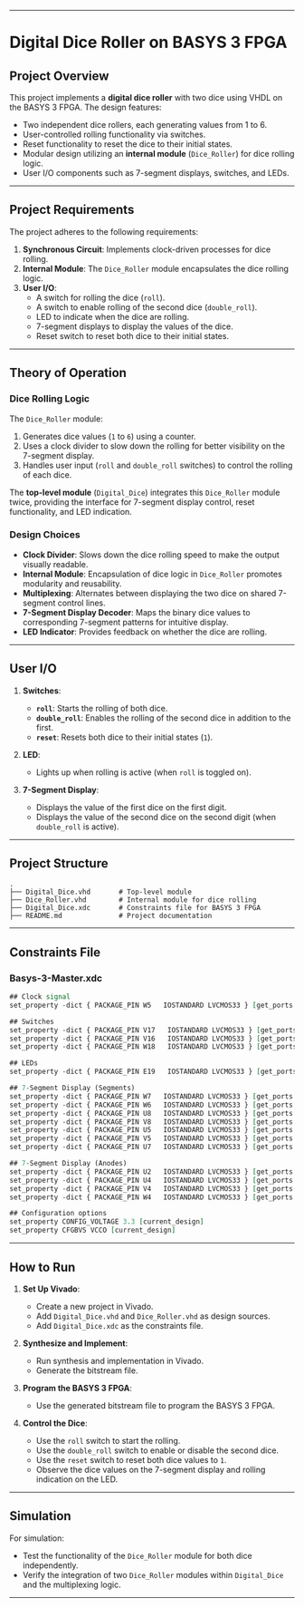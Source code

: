 
---

# **Digital Dice Roller on BASYS 3 FPGA**

## **Project Overview**
This project implements a **digital dice roller** with two dice using VHDL on the BASYS 3 FPGA. The design features:
- Two independent dice rollers, each generating values from 1 to 6.
- User-controlled rolling functionality via switches.
- Reset functionality to reset the dice to their initial states.
- Modular design utilizing an **internal module** (`Dice_Roller`) for dice rolling logic.
- User I/O components such as 7-segment displays, switches, and LEDs.

---

## **Project Requirements**
The project adheres to the following requirements:
1. **Synchronous Circuit**: Implements clock-driven processes for dice rolling.
2. **Internal Module**: The `Dice_Roller` module encapsulates the dice rolling logic.
3. **User I/O**:
   - A switch for rolling the dice (`roll`).
   - A switch to enable rolling of the second dice (`double_roll`).
   - LED to indicate when the dice are rolling.
   - 7-segment displays to display the values of the dice.
   - Reset switch to reset both dice to their initial states.

---

## **Theory of Operation**

### **Dice Rolling Logic**
The `Dice_Roller` module:
1. Generates dice values (`1` to `6`) using a counter.
2. Uses a clock divider to slow down the rolling for better visibility on the 7-segment display.
3. Handles user input (`roll` and `double_roll` switches) to control the rolling of each dice.

The **top-level module** (`Digital_Dice`) integrates this `Dice_Roller` module twice, providing the interface for 7-segment display control, reset functionality, and LED indication.

### **Design Choices**
- **Clock Divider**: Slows down the dice rolling speed to make the output visually readable.
- **Internal Module**: Encapsulation of dice logic in `Dice_Roller` promotes modularity and reusability.
- **Multiplexing**: Alternates between displaying the two dice on shared 7-segment control lines.
- **7-Segment Display Decoder**: Maps the binary dice values to corresponding 7-segment patterns for intuitive display.
- **LED Indicator**: Provides feedback on whether the dice are rolling.

---

## **User I/O**
1. **Switches**:
   - **`roll`**: Starts the rolling of both dice.
   - **`double_roll`**: Enables the rolling of the second dice in addition to the first.
   - **`reset`**: Resets both dice to their initial states (`1`).

2. **LED**:
   - Lights up when rolling is active (when `roll` is toggled on).

3. **7-Segment Display**:
   - Displays the value of the first dice on the first digit.
   - Displays the value of the second dice on the second digit (when `double_roll` is active).

---

## **Project Structure**
```
.
├── Digital_Dice.vhd       # Top-level module
├── Dice_Roller.vhd        # Internal module for dice rolling
├── Digital_Dice.xdc       # Constraints file for BASYS 3 FPGA
├── README.md              # Project documentation
```

---

## **Constraints File**
### **Basys-3-Master.xdc**
```vhdl
## Clock signal
set_property -dict { PACKAGE_PIN W5   IOSTANDARD LVCMOS33 } [get_ports clk]

## Switches
set_property -dict { PACKAGE_PIN V17   IOSTANDARD LVCMOS33 } [get_ports reset]
set_property -dict { PACKAGE_PIN V16   IOSTANDARD LVCMOS33 } [get_ports roll]
set_property -dict { PACKAGE_PIN W18   IOSTANDARD LVCMOS33 } [get_ports double_roll]

## LEDs
set_property -dict { PACKAGE_PIN E19   IOSTANDARD LVCMOS33 } [get_ports roll_LED]

## 7-Segment Display (Segments)
set_property -dict { PACKAGE_PIN W7   IOSTANDARD LVCMOS33 } [get_ports {seg[0]}]
set_property -dict { PACKAGE_PIN W6   IOSTANDARD LVCMOS33 } [get_ports {seg[1]}]
set_property -dict { PACKAGE_PIN U8   IOSTANDARD LVCMOS33 } [get_ports {seg[2]}]
set_property -dict { PACKAGE_PIN V8   IOSTANDARD LVCMOS33 } [get_ports {seg[3]}]
set_property -dict { PACKAGE_PIN U5   IOSTANDARD LVCMOS33 } [get_ports {seg[4]}]
set_property -dict { PACKAGE_PIN V5   IOSTANDARD LVCMOS33 } [get_ports {seg[5]}]
set_property -dict { PACKAGE_PIN U7   IOSTANDARD LVCMOS33 } [get_ports {seg[6]}]

## 7-Segment Display (Anodes)
set_property -dict { PACKAGE_PIN U2   IOSTANDARD LVCMOS33 } [get_ports {an[0]}]
set_property -dict { PACKAGE_PIN U4   IOSTANDARD LVCMOS33 } [get_ports {an[1]}]
set_property -dict { PACKAGE_PIN V4   IOSTANDARD LVCMOS33 } [get_ports {an[2]}]
set_property -dict { PACKAGE_PIN W4   IOSTANDARD LVCMOS33 } [get_ports {an[3]}]

## Configuration options
set_property CONFIG_VOLTAGE 3.3 [current_design]
set_property CFGBVS VCCO [current_design]
```

---

## **How to Run**

1. **Set Up Vivado**:
   - Create a new project in Vivado.
   - Add `Digital_Dice.vhd` and `Dice_Roller.vhd` as design sources.
   - Add `Digital_Dice.xdc` as the constraints file.

2. **Synthesize and Implement**:
   - Run synthesis and implementation in Vivado.
   - Generate the bitstream file.

3. **Program the BASYS 3 FPGA**:
   - Use the generated bitstream file to program the BASYS 3 FPGA.

4. **Control the Dice**:
   - Use the `roll` switch to start the rolling.
   - Use the `double_roll` switch to enable or disable the second dice.
   - Use the `reset` switch to reset both dice values to `1`.
   - Observe the dice values on the 7-segment display and rolling indication on the LED.

---

## **Simulation**
For simulation:
- Test the functionality of the `Dice_Roller` module for both dice independently.
- Verify the integration of two `Dice_Roller` modules within `Digital_Dice` and the multiplexing logic.

---
